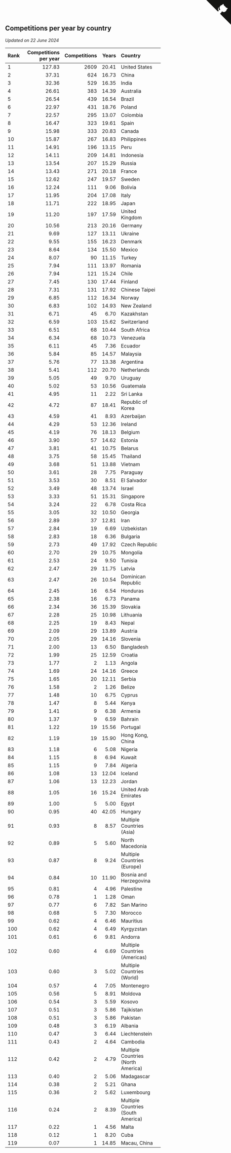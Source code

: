 ## Competitions per year by country

*Updated on 22 June 2024*

| Rank | Competitions per year | Competitions | Years | Country |
| :--- | ---: | ---: | ---: | :--- |
| 1 | 127.83 | 2609 | 20.41 | United States |
| 2 | 37.31 | 624 | 16.73 | China |
| 3 | 32.36 | 529 | 16.35 | India |
| 4 | 26.61 | 383 | 14.39 | Australia |
| 5 | 26.54 | 439 | 16.54 | Brazil |
| 6 | 22.97 | 431 | 18.76 | Poland |
| 7 | 22.57 | 295 | 13.07 | Colombia |
| 8 | 16.47 | 323 | 19.61 | Spain |
| 9 | 15.98 | 333 | 20.83 | Canada |
| 10 | 15.87 | 267 | 16.83 | Philippines |
| 11 | 14.91 | 196 | 13.15 | Peru |
| 12 | 14.11 | 209 | 14.81 | Indonesia |
| 13 | 13.54 | 207 | 15.29 | Russia |
| 14 | 13.43 | 271 | 20.18 | France |
| 15 | 12.62 | 247 | 19.57 | Sweden |
| 16 | 12.24 | 111 | 9.06 | Bolivia |
| 17 | 11.95 | 204 | 17.08 | Italy |
| 18 | 11.71 | 222 | 18.95 | Japan |
| 19 | 11.20 | 197 | 17.59 | United Kingdom |
| 20 | 10.56 | 213 | 20.16 | Germany |
| 21 | 9.69 | 127 | 13.11 | Ukraine |
| 22 | 9.55 | 155 | 16.23 | Denmark |
| 23 | 8.64 | 134 | 15.50 | Mexico |
| 24 | 8.07 | 90 | 11.15 | Turkey |
| 25 | 7.94 | 111 | 13.97 | Romania |
| 26 | 7.94 | 121 | 15.24 | Chile |
| 27 | 7.45 | 130 | 17.44 | Finland |
| 28 | 7.31 | 131 | 17.92 | Chinese Taipei |
| 29 | 6.85 | 112 | 16.34 | Norway |
| 30 | 6.83 | 102 | 14.93 | New Zealand |
| 31 | 6.71 | 45 | 6.70 | Kazakhstan |
| 32 | 6.59 | 103 | 15.62 | Switzerland |
| 33 | 6.51 | 68 | 10.44 | South Africa |
| 34 | 6.34 | 68 | 10.73 | Venezuela |
| 35 | 6.11 | 45 | 7.36 | Ecuador |
| 36 | 5.84 | 85 | 14.57 | Malaysia |
| 37 | 5.76 | 77 | 13.38 | Argentina |
| 38 | 5.41 | 112 | 20.70 | Netherlands |
| 39 | 5.05 | 49 | 9.70 | Uruguay |
| 40 | 5.02 | 53 | 10.56 | Guatemala |
| 41 | 4.95 | 11 | 2.22 | Sri Lanka |
| 42 | 4.72 | 87 | 18.41 | Republic of Korea |
| 43 | 4.59 | 41 | 8.93 | Azerbaijan |
| 44 | 4.29 | 53 | 12.36 | Ireland |
| 45 | 4.19 | 76 | 18.13 | Belgium |
| 46 | 3.90 | 57 | 14.62 | Estonia |
| 47 | 3.81 | 41 | 10.75 | Belarus |
| 48 | 3.75 | 58 | 15.45 | Thailand |
| 49 | 3.68 | 51 | 13.88 | Vietnam |
| 50 | 3.61 | 28 | 7.75 | Paraguay |
| 51 | 3.53 | 30 | 8.51 | El Salvador |
| 52 | 3.49 | 48 | 13.74 | Israel |
| 53 | 3.33 | 51 | 15.31 | Singapore |
| 54 | 3.24 | 22 | 6.78 | Costa Rica |
| 55 | 3.05 | 32 | 10.50 | Georgia |
| 56 | 2.89 | 37 | 12.81 | Iran |
| 57 | 2.84 | 19 | 6.69 | Uzbekistan |
| 58 | 2.83 | 18 | 6.36 | Bulgaria |
| 59 | 2.73 | 49 | 17.92 | Czech Republic |
| 60 | 2.70 | 29 | 10.75 | Mongolia |
| 61 | 2.53 | 24 | 9.50 | Tunisia |
| 62 | 2.47 | 29 | 11.75 | Latvia |
| 63 | 2.47 | 26 | 10.54 | Dominican Republic |
| 64 | 2.45 | 16 | 6.54 | Honduras |
| 65 | 2.38 | 16 | 6.73 | Panama |
| 66 | 2.34 | 36 | 15.39 | Slovakia |
| 67 | 2.28 | 25 | 10.98 | Lithuania |
| 68 | 2.25 | 19 | 8.43 | Nepal |
| 69 | 2.09 | 29 | 13.89 | Austria |
| 70 | 2.05 | 29 | 14.16 | Slovenia |
| 71 | 2.00 | 13 | 6.50 | Bangladesh |
| 72 | 1.99 | 25 | 12.59 | Croatia |
| 73 | 1.77 | 2 | 1.13 | Angola |
| 74 | 1.69 | 24 | 14.16 | Greece |
| 75 | 1.65 | 20 | 12.11 | Serbia |
| 76 | 1.58 | 2 | 1.26 | Belize |
| 77 | 1.48 | 10 | 6.75 | Cyprus |
| 78 | 1.47 | 8 | 5.44 | Kenya |
| 79 | 1.41 | 9 | 6.38 | Armenia |
| 80 | 1.37 | 9 | 6.59 | Bahrain |
| 81 | 1.22 | 19 | 15.56 | Portugal |
| 82 | 1.19 | 19 | 15.90 | Hong Kong, China |
| 83 | 1.18 | 6 | 5.08 | Nigeria |
| 84 | 1.15 | 8 | 6.94 | Kuwait |
| 85 | 1.15 | 9 | 7.84 | Algeria |
| 86 | 1.08 | 13 | 12.04 | Iceland |
| 87 | 1.06 | 13 | 12.23 | Jordan |
| 88 | 1.05 | 16 | 15.24 | United Arab Emirates |
| 89 | 1.00 | 5 | 5.00 | Egypt |
| 90 | 0.95 | 40 | 42.05 | Hungary |
| 91 | 0.93 | 8 | 8.57 | Multiple Countries (Asia) |
| 92 | 0.89 | 5 | 5.60 | North Macedonia |
| 93 | 0.87 | 8 | 9.24 | Multiple Countries (Europe) |
| 94 | 0.84 | 10 | 11.90 | Bosnia and Herzegovina |
| 95 | 0.81 | 4 | 4.96 | Palestine |
| 96 | 0.78 | 1 | 1.28 | Oman |
| 97 | 0.77 | 6 | 7.82 | San Marino |
| 98 | 0.68 | 5 | 7.30 | Morocco |
| 99 | 0.62 | 4 | 6.46 | Mauritius |
| 100 | 0.62 | 4 | 6.49 | Kyrgyzstan |
| 101 | 0.61 | 6 | 9.81 | Andorra |
| 102 | 0.60 | 4 | 6.69 | Multiple Countries (Americas) |
| 103 | 0.60 | 3 | 5.02 | Multiple Countries (World) |
| 104 | 0.57 | 4 | 7.05 | Montenegro |
| 105 | 0.56 | 5 | 8.91 | Moldova |
| 106 | 0.54 | 3 | 5.59 | Kosovo |
| 107 | 0.51 | 3 | 5.86 | Tajikistan |
| 108 | 0.51 | 3 | 5.86 | Pakistan |
| 109 | 0.48 | 3 | 6.19 | Albania |
| 110 | 0.47 | 3 | 6.44 | Liechtenstein |
| 111 | 0.43 | 2 | 4.64 | Cambodia |
| 112 | 0.42 | 2 | 4.79 | Multiple Countries (North America) |
| 113 | 0.40 | 2 | 5.06 | Madagascar |
| 114 | 0.38 | 2 | 5.21 | Ghana |
| 115 | 0.36 | 2 | 5.62 | Luxembourg |
| 116 | 0.24 | 2 | 8.39 | Multiple Countries (South America) |
| 117 | 0.22 | 1 | 4.56 | Malta |
| 118 | 0.12 | 1 | 8.20 | Cuba |
| 119 | 0.07 | 1 | 14.85 | Macau, China |


<a href="https://github.com/JustinTimeCuber/wca_statistics" class="github-corner" aria-label="View source on Github"><svg width="80" height="80" viewBox="0 0 250 250" style="fill:#151513; color:#fff; position: absolute; top: 0; border: 0; right: 0;" aria-hidden="true"><path d="M0,0 L115,115 L130,115 L142,142 L250,250 L250,0 Z"></path><path d="M128.3,109.0 C113.8,99.7 119.0,89.6 119.0,89.6 C122.0,82.7 120.5,78.6 120.5,78.6 C119.2,72.0 123.4,76.3 123.4,76.3 C127.3,80.9 125.5,87.3 125.5,87.3 C122.9,97.6 130.6,101.9 134.4,103.2" fill="currentColor" style="transform-origin: 130px 106px;" class="octo-arm"></path><path d="M115.0,115.0 C114.9,115.1 118.7,116.5 119.8,115.4 L133.7,101.6 C136.9,99.2 139.9,98.4 142.2,98.6 C133.8,88.0 127.5,74.4 143.8,58.0 C148.5,53.4 154.0,51.2 159.7,51.0 C160.3,49.4 163.2,43.6 171.4,40.1 C171.4,40.1 176.1,42.5 178.8,56.2 C183.1,58.6 187.2,61.8 190.9,65.4 C194.5,69.0 197.7,73.2 200.1,77.6 C213.8,80.2 216.3,84.9 216.3,84.9 C212.7,93.1 206.9,96.0 205.4,96.6 C205.1,102.4 203.0,107.8 198.3,112.5 C181.9,128.9 168.3,122.5 157.7,114.1 C157.9,116.9 156.7,120.9 152.7,124.9 L141.0,136.5 C139.8,137.7 141.6,141.9 141.8,141.8 Z" fill="currentColor" class="octo-body"></path></svg></a><style>.github-corner:hover .octo-arm{animation:octocat-wave 560ms ease-in-out}@keyframes octocat-wave{0%,100%{transform:rotate(0)}20%,60%{transform:rotate(-25deg)}40%,80%{transform:rotate(10deg)}}@media (max-width:500px){.github-corner:hover .octo-arm{animation:none}.github-corner .octo-arm{animation:octocat-wave 560ms ease-in-out}}</style>
